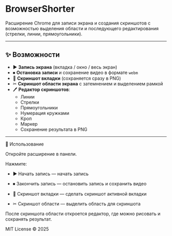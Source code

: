 # BrowserShorter

Расширение Chrome для записи экрана и создания скриншотов с возможностью выделения области и последующего редактирования (стрелки, линии, прямоугольники).

---

## ✨ Возможности

- ▶ **Запись экрана** (вкладка / окно / весь экран)
- ⏹ **Остановка записи** и сохранение видео в формате `webm`
- 📸 **Скриншот вкладки** (сохраняется сразу в PNG)
- ✂ **Скриншот области экрана** с затемнением и выделением рамкой
- 🖊 **Редактор скриншотов**:
  - Линии
  - Стрелки
  - Прямоугольники
  - Нумерация кружками
  - Кроп
  - Маркер
  - Сохранение результата в PNG

---

🔧 Использование

Откройте расширение в панели.

Нажмите:

- ▶ Начать запись — начать запись

- ⏹ Закончить запись — остановить запись и сохранить видео

- 📸 Скриншот вкладки — сделать скриншот активной вкладки

- ✂ Скриншот области — выделить область для скриншота

После скриншота области откроется редактор, где можно рисовать и сохранять результат.

MIT License © 2025